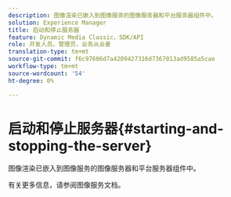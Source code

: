 ```yaml
---
description: 图像渲染已嵌入到图像服务的图像服务器和平台服务器组件中。
solution: Experience Manager
title: 启动和停止服务器
feature: Dynamic Media Classic，SDK/API
role: 开发人员，管理员，业务从业者
translation-type: tm+mt
source-git-commit: f6c97606d7a4209427316d7367013ad9585a5cae
workflow-type: tm+mt
source-wordcount: '54'
ht-degree: 0%

---
```



# 启动和停止服务器{#starting-and-stopping-the-server}

图像渲染已嵌入到图像服务的图像服务器和平台服务器组件中。

有关更多信息，请参阅图像服务文档。
